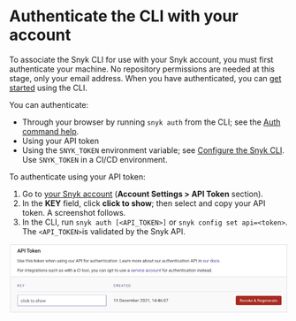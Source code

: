 # Authenticate the CLI with your account

To associate the Snyk CLI for use with your Snyk account, you must first authenticate your machine. No repository permissions are needed at this stage, only your email address. When you have authenticated, you can [get started](getting-started-with-the-cli.md) using the CLI.

You can authenticate:

* Through your browser by running `snyk auth` from the CLI; see the [Auth command help](https://docs.snyk.io/features/snyk-cli/commands/auth).
* Using your API token
* Using the `SNYK_TOKEN` environment variable; see [Configure the Snyk CLI](configure-the-snyk-cli.md). Use `SNYK_TOKEN` in a CI/CD environment.

To authenticate using your API token:

1. Go to [your Snyk account](https://app.snyk.io/account) (**Account Settings > API Token** section).
2. In the **KEY** field, click **click to show**; then select and copy your API token. A screenshot follows.
3. In the CLI, run `snyk auth [<API_TOKEN>]` or `snyk config set api=<token>`. The `<API_TOKEN>`is validated by the Snyk API.

![Snyk Account Settings, API Token](../.gitbook/assets/API-token-CLI-auth-details-22-01.png)
